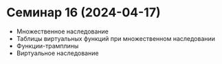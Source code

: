 # Семинар 16 (2024-04-17)

* Множественное наследование
* Таблицы виртуальных функций при множественном наследовании
* Функции-трамплины
* Виртуальное наследование
